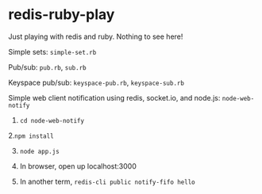 redis-ruby-play
===============

Just playing with redis and ruby. Nothing to see here!

Simple sets: `simple-set.rb`

Pub/sub: `pub.rb`, `sub.rb`

Keyspace pub/sub: `keyspace-pub.rb`, `keyspace-sub.rb`

Simple web client notification using redis, socket.io, and node.js: `node-web-notify`
1. `cd node-web-notify`

2.`npm install`

3. `node app.js`

4. In browser, open up localhost:3000

5. In another term, `redis-cli public notify-fifo hello`
